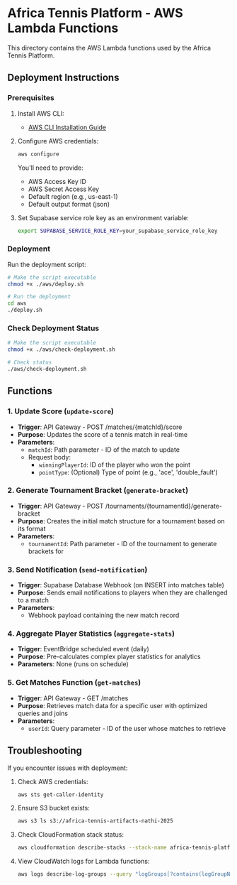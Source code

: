 # Africa Tennis Platform - AWS Lambda Functions

This directory contains the AWS Lambda functions used by the Africa Tennis Platform.

## Deployment Instructions

### Prerequisites

1. Install AWS CLI:
   - [AWS CLI Installation Guide](https://docs.aws.amazon.com/cli/latest/userguide/getting-started-install.html)

2. Configure AWS credentials:
   ```bash
   aws configure
   ```
   You'll need to provide:
   - AWS Access Key ID
   - AWS Secret Access Key
   - Default region (e.g., us-east-1)
   - Default output format (json)

3. Set Supabase service role key as an environment variable:
   ```bash
   export SUPABASE_SERVICE_ROLE_KEY=your_supabase_service_role_key
   ```

### Deployment

Run the deployment script:

```bash
# Make the script executable
chmod +x ./aws/deploy.sh

# Run the deployment
cd aws
./deploy.sh
```

### Check Deployment Status

```bash
# Make the script executable
chmod +x ./aws/check-deployment.sh

# Check status
./aws/check-deployment.sh
```

## Functions

### 1. Update Score (`update-score`)
- **Trigger**: API Gateway - POST /matches/{matchId}/score
- **Purpose**: Updates the score of a tennis match in real-time
- **Parameters**:
  - `matchId`: Path parameter - ID of the match to update
  - Request body:
    - `winningPlayerId`: ID of the player who won the point
    - `pointType`: (Optional) Type of point (e.g., 'ace', 'double_fault')

### 2. Generate Tournament Bracket (`generate-bracket`)
- **Trigger**: API Gateway - POST /tournaments/{tournamentId}/generate-bracket
- **Purpose**: Creates the initial match structure for a tournament based on its format
- **Parameters**:
  - `tournamentId`: Path parameter - ID of the tournament to generate brackets for

### 3. Send Notification (`send-notification`)
- **Trigger**: Supabase Database Webhook (on INSERT into matches table)
- **Purpose**: Sends email notifications to players when they are challenged to a match
- **Parameters**:
  - Webhook payload containing the new match record

### 4. Aggregate Player Statistics (`aggregate-stats`)
- **Trigger**: EventBridge scheduled event (daily)
- **Purpose**: Pre-calculates complex player statistics for analytics
- **Parameters**: None (runs on schedule)

### 5. Get Matches Function (`get-matches`)
- **Trigger**: API Gateway - GET /matches
- **Purpose**: Retrieves match data for a specific user with optimized queries and joins
- **Parameters**:
  - `userId`: Query parameter - ID of the user whose matches to retrieve

## Troubleshooting

If you encounter issues with deployment:

1. Check AWS credentials:
   ```bash
   aws sts get-caller-identity
   ```

2. Ensure S3 bucket exists:
   ```bash
   aws s3 ls s3://africa-tennis-artifacts-nathi-2025
   ```

3. Check CloudFormation stack status:
   ```bash
   aws cloudformation describe-stacks --stack-name africa-tennis-platform-stack
   ```

4. View CloudWatch logs for Lambda functions:
   ```bash
   aws logs describe-log-groups --query "logGroups[?contains(logGroupName, 'africa-tennis')].logGroupName"
   ```